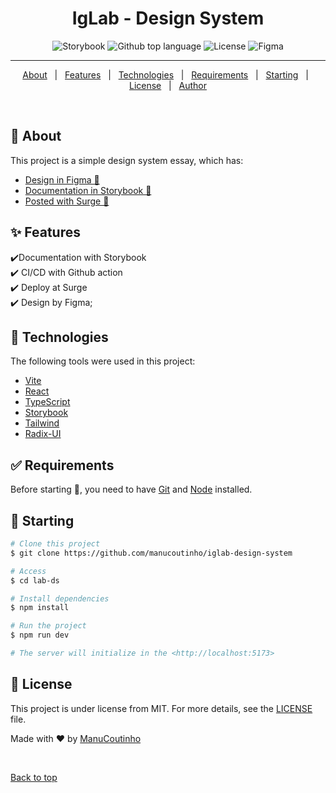 

<h1 align="center">IgLab - Design System</h1>

<p align="center">
  <img alt="Storybook" src="https://img.shields.io/badge/storybook-FF4785?style=for-the-badge&logo=storybook&logoColor=white" />
  <img alt="Github top language" src="https://img.shields.io/github/languages/top/manucoutinho/iglab-design-system?color=FF4785&logo=typescript&logoColor=white&style=for-the-badge">  
  <img alt="License" src="https://img.shields.io/github/license/manucoutinho/iglab-design-system?color=FF4785&style=for-the-badge">  
  <img alt="Figma" src="https://img.shields.io/badge/Figma-FF4785?logo=figma&logoColor=white&style=for-the-badge" />
</p>

<hr>

<p align="center">
  <a href="#dart-about">About</a> &#xa0; | &#xa0; 
  <a href="#sparkles-features">Features</a> &#xa0; | &#xa0;
  <a href="#rocket-technologies">Technologies</a> &#xa0; | &#xa0;
  <a href="#white_check_mark-requirements">Requirements</a> &#xa0; | &#xa0;
  <a href="#checkered_flag-starting">Starting</a> &#xa0; | &#xa0;
  <a href="#memo-license">License</a> &#xa0; | &#xa0;
  <a href="https://github.com/manucoutinho" target="_blank">Author</a>
</p>

<br>

## :dart: About

This project is a simple design system essay, which has:
- [Design in Figma 🔗](https://www.figma.com/file/wjfzidoWvenWMlzOVYG5id/IgLab-ds)
- [Documentation in Storybook 🔗](https://manucoutinho.github.io/iglab-design-system/)
- [Posted with Surge 🔗](http://labds.surge.sh)

## :sparkles: Features

:heavy_check_mark:Documentation with Storybook\
:heavy_check_mark: CI/CD with Github action\
:heavy_check_mark: Deploy at Surge\
:heavy_check_mark: Design by Figma;

## :rocket: Technologies

The following tools were used in this project:

- [Vite](vitejs.dev/)
- [React](https://pt-br.reactjs.org)
- [TypeScript](https://www.typescriptlang.org/)
- [Storybook](storybook.js.org/)
- [Tailwind](tailwindcss.com/)
- [Radix-UI](radix-ui.com/)

## :white_check_mark: Requirements

Before starting :checkered_flag:, you need to have [Git](https://git-scm.com) and [Node](https://nodejs.org/en/) installed.

## :checkered_flag: Starting

```bash
# Clone this project
$ git clone https://github.com/manucoutinho/iglab-design-system

# Access
$ cd lab-ds

# Install dependencies
$ npm install

# Run the project
$ npm run dev

# The server will initialize in the <http://localhost:5173>
```

## :memo: License

This project is under license from MIT. For more details, see the [LICENSE](LICENSE) file.

Made with :heart: by <a href="https://github.com/manucoutinho" target="_blank">ManuCoutinho</a>

&#xa0;

<a href="#top">Back to top</a>
